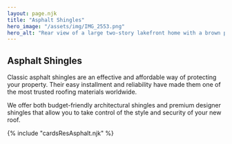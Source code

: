 ```yaml
---
layout: page.njk
title: "Asphalt Shingles"
hero_image: "/assets/img/IMG_2553.png"
hero_alt: "Rear view of a large two-story lakefront home with a brown presidential, designer shingle roof installed by Roof Rite. The house features warm-toned horizontal lap siding, expansive windows, and a covered balcony overlooking a private sandy beach area. Landscaping includes a stone retaining wall, potted flowering plants, neatly trimmed lawn, and several lounge chairs placed on the sand under a blue sky with scattered clouds."
---
```


## Asphalt Shingles

Classic asphalt shingles are an effective and affordable way of protecting your property. Their easy installment and reliability have made them one of the most trusted roofing materials worldwide.

We offer both budget-friendly architectural shingles and premium designer shingles that allow you to take control of the style and security of your new roof.

<div class="breakout">
  {% include "cardsResAsphalt.njk" %}
  <!-- Possible Gallery Here -->
</div>
